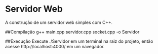 # Servidor Web
A construção de um servidor web simples com C++.

##Compilação
g++ main.cpp servidor.cpp socket.cpp -o Servidor

##Execução
Execute ./Servidor em um terminal na raiz do projeto, então acesse http://localhost:4000/ em um navegador. 
